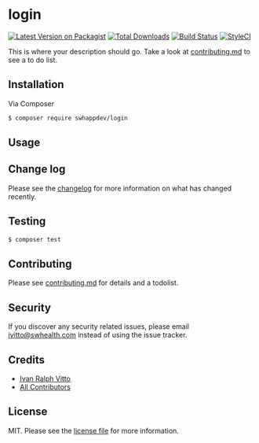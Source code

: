 # login

[![Latest Version on Packagist][ico-version]][link-packagist]
[![Total Downloads][ico-downloads]][link-downloads]
[![Build Status][ico-travis]][link-travis]
[![StyleCI][ico-styleci]][link-styleci]

This is where your description should go. Take a look at [contributing.md](contributing.md) to see a to do list.

## Installation

Via Composer

``` bash
$ composer require swhappdev/login
```

## Usage

## Change log

Please see the [changelog](changelog.md) for more information on what has changed recently.

## Testing

``` bash
$ composer test
```

## Contributing

Please see [contributing.md](contributing.md) for details and a todolist.

## Security

If you discover any security related issues, please email ivitto@swhealth.com instead of using the issue tracker.

## Credits

- [Ivan Ralph Vitto][link-author]
- [All Contributors][link-contributors]

## License

MIT. Please see the [license file](license.md) for more information.

[ico-version]: https://img.shields.io/packagist/v/swhappdev/login.svg?style=flat-square
[ico-downloads]: https://img.shields.io/packagist/dt/swhappdev/login.svg?style=flat-square
[ico-travis]: https://img.shields.io/travis/swhappdev/login/master.svg?style=flat-square
[ico-styleci]: https://styleci.io/repos/12345678/shield

[link-packagist]: https://packagist.org/packages/swhappdev/login
[link-downloads]: https://packagist.org/packages/swhappdev/login
[link-travis]: https://travis-ci.org/swhappdev/login
[link-styleci]: https://styleci.io/repos/12345678
[link-author]: https://github.com/swhappdev
[link-contributors]: ../../contributors
